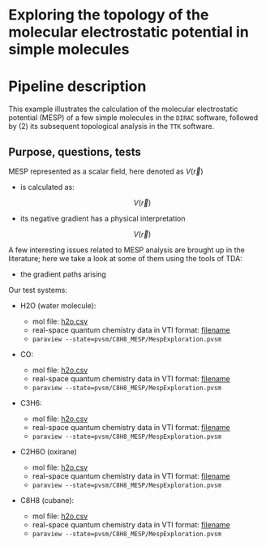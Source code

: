 # Exploring the topology of the molecular electrostatic potential in simple molecules

# Pipeline description

This example illustrates the calculation of the molecular electrostatic potential (MESP) of a few simple molecules in the `DIRAC` software, followed by (2) its subsequent topological analysis in the `TTK` software.

## Purpose, questions, tests

MESP represented as a scalar field, here denoted as $V(\vec{r})$

* is calculated as:

  $$V(\vec{r})$$
 
* its negative gradient has a physical interpretation

  $$V(\vec{r})$$
 

A few interesting issues related to MESP analysis are brought up in the literature; here we take a look at some of them using the tools of TDA:

* the gradient paths arising  


 

Our test systems:

* H2O (water molecule):

  * mol file: [h2o.csv](link)
  * real-space quantum chemistry data in VTI format: [filename](link)
  * `paraview --state=pvsm/C8H8_MESP/MespExploration.pvsm`

* CO:

  * mol file: [h2o.csv](link)
  * real-space quantum chemistry data in VTI format: [filename](link)
  * `paraview --state=pvsm/C8H8_MESP/MespExploration.pvsm`


* C3H6:

  * mol file: [h2o.csv](link)
  * real-space quantum chemistry data in VTI format: [filename](link)
  * `paraview --state=pvsm/C8H8_MESP/MespExploration.pvsm`


* C2H6O (oxirane) 

  * mol file: [h2o.csv](link)
  * real-space quantum chemistry data in VTI format: [filename](link)
  * `paraview --state=pvsm/C8H8_MESP/MespExploration.pvsm`


* C8H8 (cubane):

  * mol file: [h2o.csv](link)
  * real-space quantum chemistry data in VTI format: [filename](link)
  * `paraview --state=pvsm/C8H8_MESP/MespExploration.pvsm`

